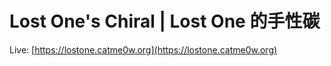 # Lost One's Chiral | Lost One 的手性碳

Live: [https://lostone.catme0w.org](https://lostone.catme0w.org)
